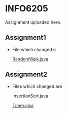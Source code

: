 # INFO6205

Assignment uploaded here.

## Assignment1

- File which changed is 

  [RandomWalk.java]: https://github.com/HaoyangHu/INFO6205/tree/main/src/main/java/edu/neu/coe/info6205/randomwalk

  [RandomWalk.java](https://github.com/HaoyangHu/INFO6205/tree/main/src/main/java/edu/neu/coe/info6205/randomwalk )

## Assignment2

- Files which changed are

  [InsertionSort.java]: https://github.com/HaoyangHu/INFO6205/blob/main/src/main/java/edu/neu/coe/info6205/sort/elementary/InsertionSort.java 

  [InsertionSort.java](https://github.com/HaoyangHu/INFO6205/blob/main/src/main/java/edu/neu/coe/info6205/sort/elementary/InsertionSort.java)

  [Timer.java]: https://github.com/HaoyangHu/INFO6205/blob/main/src/main/java/edu/neu/coe/info6205/util/Timer.java

  [Timer.java](https://github.com/HaoyangHu/INFO6205/blob/main/src/main/java/edu/neu/coe/info6205/util/Timer.java )

  

